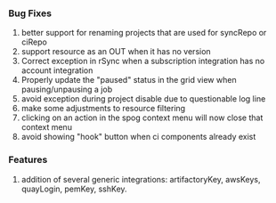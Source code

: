 ### Bug Fixes

1. better support for renaming projects that are used for syncRepo or ciRepo
1. support resource as an OUT when it has no version
1. Correct exception in rSync when a subscription integration has no account integration
1. Properly update the "paused" status in the grid view when pausing/unpausing a job
1. avoid exception during project disable due to questionable log line
1. make some adjustments to resource filtering
1. clicking on an action in the spog context menu will now close that context menu
1. avoid showing "hook" button when ci components already exist

### Features

1. addition of several generic integrations: artifactoryKey, awsKeys, quayLogin, pemKey, sshKey.
